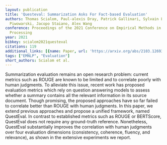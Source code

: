 ```yaml
---
layout: publication
title: 'Questeval: Summarization Asks For Fact-based Evaluation'
authors: Thomas Scialom, Paul-alexis Dray, Patrick Gallinari, Sylvain Lamprier, Benjamin
  Piwowarski, Jacopo Staiano, Alex Wang
conference: Proceedings of the 2021 Conference on Empirical Methods in Natural Language
  Processing
year: 2021
bibkey: scialom2021questeval
citations: 119
additional_links: [{name: Paper, url: 'https://arxiv.org/abs/2103.12693'}]
tags: ["EMNLP", "Evaluation"]
short_authors: Scialom et al.
---
```

Summarization evaluation remains an open research problem: current metrics
such as ROUGE are known to be limited and to correlate poorly with human
judgments. To alleviate this issue, recent work has proposed evaluation metrics
which rely on question answering models to assess whether a summary contains
all the relevant information in its source document. Though promising, the
proposed approaches have so far failed to correlate better than ROUGE with
human judgments.
  In this paper, we extend previous approaches and propose a unified framework,
named QuestEval. In contrast to established metrics such as ROUGE or BERTScore,
QuestEval does not require any ground-truth reference. Nonetheless, QuestEval
substantially improves the correlation with human judgments over four
evaluation dimensions (consistency, coherence, fluency, and relevance), as
shown in the extensive experiments we report.